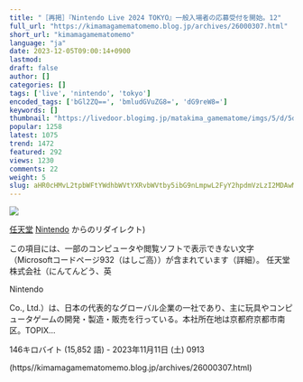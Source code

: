 ```yaml
---
title: "［再掲］『Nintendo Live 2024 TOKYO』一般入場者の応募受付を開始。12"
full_url: "https://kimamagamematomemo.blog.jp/archives/26000307.html"
short_url: "kimamagamematomemo"
language: "ja"
date: 2023-12-05T09:00:14+0900
lastmod: 
draft: false
author: []
categories: []
tags: ['live', 'nintendo', 'tokyo']
encoded_tags: ['bGl2ZQ==', 'bmludGVuZG8=', 'dG9reW8=']
keywords: []
thumbnail: "https://livedoor.blogimg.jp/matakima_gamematome/imgs/5/d/5ddaa225.jpg"
popular: 1258
latest: 1075
trend: 1472
featured: 292
views: 1230
comments: 22
weight: 5
slug: aHR0cHMvL2tpbWFtYWdhbWVtYXRvbWVtby5ibG9nLmpwL2FyY2hpdmVzLzI2MDAwMzA3Lmh0bWw=
---
```


![](https://livedoor.blogimg.jp/matakima_gamematome/imgs/5/d/5ddaa225.jpg)

<div><a title='任天堂' href='https//ja.wikipedia.org/wiki/%E4%BB%BB%E5%A4%A9%E5%A0%82' target='_blank'>任天堂</a> <span class='searchalttitle'><a></a><span><a title='Nintendo' class='mw-redirect' href='https//ja.wikipedia.org/wiki/Nintendo' target='_blank'><span>Nintendo</span></a> からのリダイレクト)</span></span><p class='searchresult'>この項目には、一部のコンピュータや閲覧ソフトで表示できない文字（Microsoftコードページ932（はしご高））が含まれています（詳細）。 任天堂株式会社（にんてんどう、英 <p>Nintendo</p> Co., Ltd.）は、日本の代表的なグローバル企業の一社であり、主に玩具やコンピュータゲームの開発・製造・販売を行っている。本社所在地は京都府京都市南区。TOPIX…</p> <p class='mw-search-result-data'>146キロバイト (15,852 語) - 2023年11月11日 (土) 0913</p></div>

(https//kimamagamematomemo.blog.jp/archives/26000307.html)
